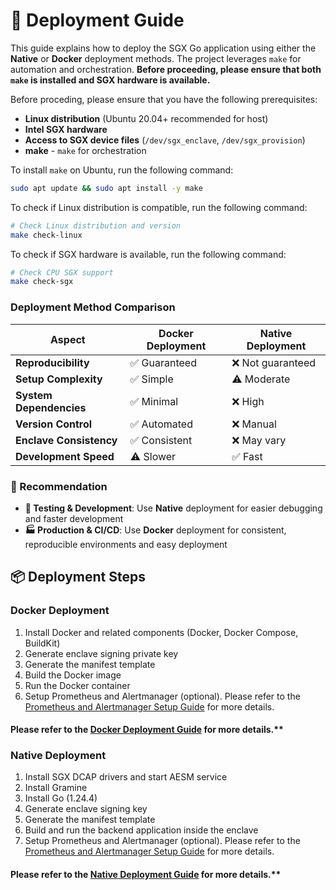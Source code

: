 # 🚀 Deployment Guide

This guide explains how to deploy the SGX Go application using either the **Native** or **Docker** deployment methods. The project leverages `make` for automation and orchestration. **Before proceeding, please ensure that both `make` is installed and SGX hardware is available.**

Before proceding, please ensure that you have the following prerequisites:
- **Linux distribution** (Ubuntu 20.04+ recommended for host)
- **Intel SGX hardware**
- **Access to SGX device files** (`/dev/sgx_enclave`, `/dev/sgx_provision`)
- **make** - `make` for orchestration


To install `make` on Ubuntu, run the following command:
```bash
sudo apt update && sudo apt install -y make
```

To check if Linux distribution is compatible, run the following command:
```bash
# Check Linux distribution and version
make check-linux
```

To check if SGX hardware is available, run the following command:
```bash
# Check CPU SGX support
make check-sgx
```

### Deployment Method Comparison

| Aspect | Docker Deployment | Native Deployment |
|--------|------------------|-------------------|
| **Reproducibility** | ✅ Guaranteed | ❌ Not guaranteed |
| **Setup Complexity** | ✅ Simple | ⚠️ Moderate |
| **System Dependencies** | ✅ Minimal | ❌ High |
| **Version Control** | ✅ Automated | ❌ Manual |
| **Enclave Consistency** | ✅ Consistent | ❌ May vary |
| **Development Speed** | ⚠️ Slower | ✅ Fast |

### **🎯 Recommendation**

- **🧪 Testing & Development**: Use **Native** deployment for easier debugging and faster development
- **🏭 Production & CI/CD**: Use **Docker** deployment for consistent, reproducible environments and easy deployment

## 📦 Deployment Steps

### Docker Deployment
1. Install Docker and related components (Docker, Docker Compose, BuildKit)
2. Generate enclave signing private key
3. Generate the manifest template
4. Build the Docker image
5. Run the Docker container
6. Setup Prometheus and Alertmanager (optional). Please refer to the [Prometheus and Alertmanager Setup Guide](monitoring-setup-guide.md) for more details.

#### Please refer to the [Docker Deployment Guide](docker-deployment-guide.md) for more details.**

### Native Deployment
1. Install SGX DCAP drivers and start AESM service
2. Install Gramine
3. Install Go (1.24.4)
4. Generate enclave signing key
5. Generate the manifest template
6. Build and run the backend application inside the enclave
7. Setup Prometheus and Alertmanager (optional). Please refer to the [Prometheus and Alertmanager Setup Guide](monitoring-setup-guide.md) for more details.

#### Please refer to the [Native Deployment Guide](native-deployment-guide.md) for more details.**
